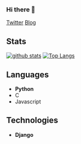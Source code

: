 ### Hi there 👋

[Twitter](https://www.linkedin.com/in/köksal-kapucuoğlu-664912120/) 
[Blog](https://protected-badlands-34586.herokuapp.com/)
<!--
**koksalkapucuoglu/koksalkapucuoglu** is a ✨ _special_ ✨ repository because its `README.md` (this file) appears on your GitHub profile.

Here are some ideas to get you started:

- 🔭 I’m currently working on ...
- 🌱 I’m currently learning ...
- 👯 I’m looking to collaborate on ...
- 🤔 I’m looking for help with ...
- 💬 Ask me about ...
- 📫 How to reach me: ...
- 😄 Pronouns: ...
- ⚡ Fun fact: ...
-->


## Stats

[![github stats](https://github-readme-stats.vercel.app/api?username=koksalkapucuoglu&show_icons=true)](https://github.com/anuraghazra/github-readme-stats)
[![Top Langs](https://github-readme-stats.vercel.app/api/top-langs/?username=koksalkapucuoglu&exclude_repo=TomatoLeafDisease)](https://github.com/anuraghazra/github-readme-stats)

## Languages

- **Python**
- C
- Javascript

## Technologies

- **Django**
